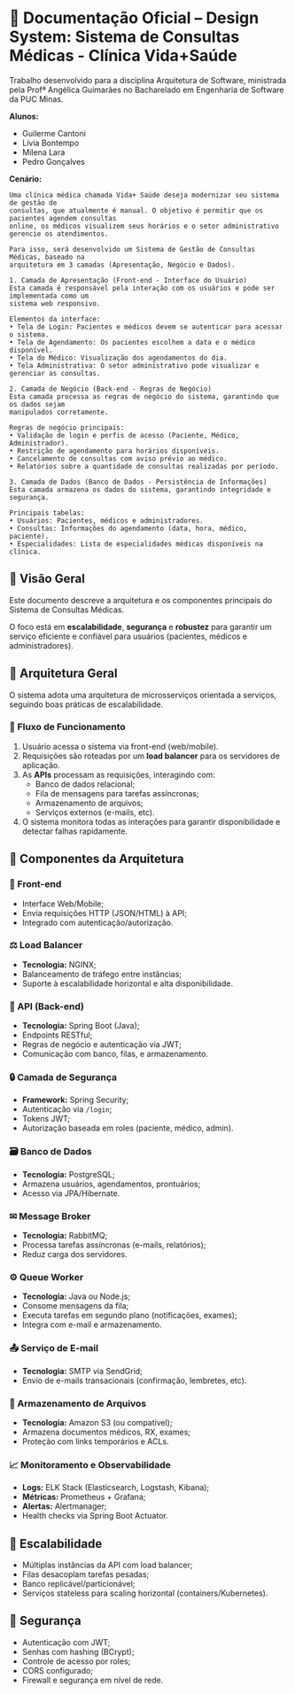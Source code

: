 # 🏥 Documentação Oficial – Design System: Sistema de Consultas Médicas - Clínica Vida+Saúde

Trabalho desenvolvido para a disciplina Arquitetura de Software, ministrada pela Profª Angélica Guimarães no Bacharelado em Engenharia de Software da PUC Minas.

__Alunos:__
- Guilerme Cantoni
- Lívia Bontempo
- Milena Lara
- Pedro Gonçalves


__Cenário:__
```
Uma clínica médica chamada Vida+ Saúde deseja modernizar seu sistema de gestão de
consultas, que atualmente é manual. O objetivo é permitir que os pacientes agendem consultas
online, os médicos visualizem seus horários e o setor administrativo gerencie os atendimentos.

Para isso, será desenvolvido um Sistema de Gestão de Consultas Médicas, baseado na
arquitetura em 3 camadas (Apresentação, Negócio e Dados).

1️. Camada de Apresentação (Front-end - Interface do Usuário)
Esta camada é responsável pela interação com os usuários e pode ser implementada como um
sistema web responsivo.

Elementos da interface:
• Tela de Login: Pacientes e médicos devem se autenticar para acessar o sistema.
• Tela de Agendamento: Os pacientes escolhem a data e o médico disponível.
• Tela do Médico: Visualização dos agendamentos do dia.
• Tela Administrativa: O setor administrativo pode visualizar e gerenciar as consultas.

2️. Camada de Negócio (Back-end - Regras de Negócio)
Esta camada processa as regras de negócio do sistema, garantindo que os dados sejam
manipulados corretamente.

Regras de negócio principais:
• Validação de login e perfis de acesso (Paciente, Médico, Administrador).
• Restrição de agendamento para horários disponíveis.
• Cancelamento de consultas com aviso prévio ao médico.
• Relatórios sobre a quantidade de consultas realizadas por período.

3. Camada de Dados (Banco de Dados - Persistência de Informações)
Esta camada armazena os dados do sistema, garantindo integridade e segurança.

Principais tabelas:
• Usuários: Pacientes, médicos e administradores.
• Consultas: Informações do agendamento (data, hora, médico, paciente).
• Especialidades: Lista de especialidades médicas disponíveis na clínica.
```

## 📌 Visão Geral
Este documento descreve a arquitetura e os componentes principais do Sistema de Consultas Médicas.

O foco está em **escalabilidade**, **segurança** e **robustez** para garantir um serviço eficiente e confiável para usuários (pacientes, médicos e administradores).

## 📐 Arquitetura Geral

O sistema adota uma arquitetura de microsserviços orientada a serviços, seguindo boas práticas de escalabilidade.

### 🔁 Fluxo de Funcionamento
1. Usuário acessa o sistema via front-end (web/mobile).
2. Requisições são roteadas por um **load balancer** para os servidores de aplicação.
3. As **APIs** processam as requisições, interagindo com:
   - Banco de dados relacional;
   - Fila de mensagens para tarefas assíncronas;
   - Armazenamento de arquivos;
   - Serviços externos (e-mails, etc).
4. O sistema monitora todas as interações para garantir disponibilidade e detectar falhas rapidamente.

## 🧱 Componentes da Arquitetura

### 🎯 Front-end
- Interface Web/Mobile;
- Envia requisições HTTP (JSON/HTML) à API;
- Integrado com autenticação/autorização.

### ⚖ Load Balancer
- **Tecnologia:** NGINX;
- Balanceamento de tráfego entre instâncias;
- Suporte à escalabilidade horizontal e alta disponibilidade.

### 🧠 API (Back-end)
- **Tecnologia:** Spring Boot (Java);
- Endpoints RESTful;
- Regras de negócio e autenticação via JWT;
- Comunicação com banco, filas, e armazenamento.

### 🔒 Camada de Segurança
- **Framework:** Spring Security;
- Autenticação via `/login`;
- Tokens JWT;
- Autorização baseada em roles (paciente, médico, admin).

### 🗃 Banco de Dados
- **Tecnologia:** PostgreSQL;
- Armazena usuários, agendamentos, prontuários;
- Acesso via JPA/Hibernate.

### ✉ Message Broker
- **Tecnologia:** RabbitMQ;
- Processa tarefas assíncronas (e-mails, relatórios);
- Reduz carga dos servidores.

### ⚙ Queue Worker
- **Tecnologia:** Java ou Node.js;
- Consome mensagens da fila;
- Executa tarefas em segundo plano (notificações, exames);
- Integra com e-mail e armazenamento.

### 📤 Serviço de E-mail
- **Tecnologia:** SMTP via SendGrid;
- Envio de e-mails transacionais (confirmação, lembretes, etc).

### 📂 Armazenamento de Arquivos
- **Tecnologia:** Amazon S3 (ou compatível);
- Armazena documentos médicos, RX, exames;
- Proteção com links temporários e ACLs.

### 📈 Monitoramento e Observabilidade
- **Logs:** ELK Stack (Elasticsearch, Logstash, Kibana);
- **Métricas:** Prometheus + Grafana;
- **Alertas:** Alertmanager;
- Health checks via Spring Boot Actuator.

## 🔄 Escalabilidade
- Múltiplas instâncias da API com load balancer;
- Filas desacoplam tarefas pesadas;
- Banco replicável/particionável;
- Serviços stateless para scaling horizontal (containers/Kubernetes).

## 🔐 Segurança
- Autenticação com JWT;
- Senhas com hashing (BCrypt);
- Controle de acesso por roles;
- CORS configurado;
- Firewall e segurança em nível de rede.
